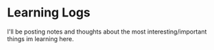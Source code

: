 # Learning Logs
I'll be posting notes and thoughts about the most interesting/important things im learning here.